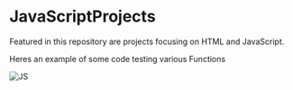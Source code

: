 # JavaScriptProjects

Featured in this repository are projects focusing on HTML and JavaScript.

Heres an example of some code testing various Functions 

![JS](https://github.com/LewisCWarren/JavaScriptProjects/blob/master/Screenshot%20(25).png)
